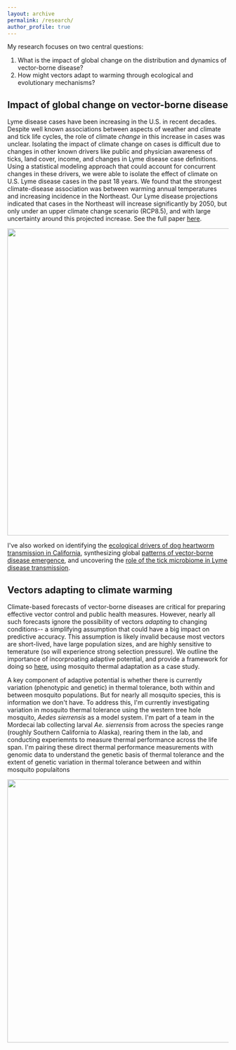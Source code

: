 ```yaml
---
layout: archive
permalink: /research/
author_profile: true
---
```


My research focuses on two central questions:   
1. What is the impact of global change on the distribution and dynamics of vector-borne disease?  
2. How might vectors adapt to warming through ecological and evolutionary mechanisms?  

## Impact of global change on vector-borne disease ##

Lyme disease cases have been increasing in the U.S. in recent decades. Despite well known associations between aspects of weather and climate and tick life cycles, the role of climate *change* in this increase in cases was unclear. Isolating the impact of climate change on cases is difficult due to changes in other known drivers like public and physician awareness of ticks, land cover, income, and changes in Lyme disease case definitions.  Using a statistical modeling approach that could account for concurrent changes in these drivers, we were able to isolate the effect of climate on U.S. Lyme disease cases in the past 18 years. We found that the strongest climate-disease association was between warming annual temperatures and increasing incidence in the Northeast. Our Lyme disease projections indicated that cases in the Northeast will increase significantly by 2050, but only under an upper climate change scenario (RCP8.5), and with large uncertainty around this projected increase. See the full paper [here](https://onlinelibrary.wiley.com/doi/full/10.1111/gcb.15435).

<p align="center">
  <img width="700"
    src="http://lcouper.github.io/assets/Couper_GCB_Figure3b.jpg">
  </p>   
  

I've also worked on identifying the [ecological drivers of dog heartworm transmission in California](https://link.springer.com/article/10.1186/s13071-022-05526-x), synthesizing global [patterns of vector-borne disease emergence](https://www.liebertpub.com/doi/full/10.1089/vbz.2018.2432?casa_token=yzWQWWtGKGwAAAAA%3AU3NNB4dVM2Ztnz7xlAyymv5tKWt75nudfBUOKstxL1Jqayo3vwSnr_eqkrHuj8MyM_MWLKe8DQO56A), and uncovering the [role of the tick microbiome in Lyme disease transmission](https://onlinelibrary.wiley.com/doi/10.1111/mec.16413).


## Vectors adapting to climate warming ##

Climate-based forecasts of vector-borne diseases are critical for preparing effective vector control and public health measures. However, nearly all such forecasts ignore the possibility of vectors *adapting* to changing conditions-- a simplifying assumption that could have a big impact on predictive accuracy. This assumption is likely invalid because most vectors are short-lived, have large population sizes, and are highly sensitive to temerature (so will experience strong selection pressure). We outline the importance of incorproating adaptive potential, and provide a framework for doing so [here](https://elifesciences.org/articles/69630), using mosquito thermal adaptation as a case study.

A key component of adaptive potential is whether there is currently variation (phenotypic and genetic) in thermal tolerance, both within and between mosquito populations. But for nearly all mosquito species, this is information we don't have. To address this, I'm currently investigating variation in mosquito thermal tolerance using the western tree hole mosquito, *Aedes sierrensis* as a model system. I'm part of a team in the Mordecai lab collecting larval *Ae. sierrensis* from across the species range (roughly Southern California to Alaska), rearing them in the lab, and conducting experiemnts to measure thermal performance across the life span. I'm pairing these direct thermal performance measurements with genomic data to understand the genetic basis of thermal tolerance and the extent of genetic variation in thermal tolerance between and within mosquito populaitons

<p align="center">
  <img width="600"
    src="http://lcouper.github.io/assets/AeSierrensisWork.jpg">
  </p>    








